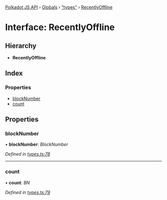 [Polkadot JS API](../README.md) › [Globals](../globals.md) › ["types"](../modules/_types_.md) › [RecentlyOffline](_types_.recentlyoffline.md)

# Interface: RecentlyOffline

## Hierarchy

* **RecentlyOffline**

## Index

### Properties

* [blockNumber](_types_.recentlyoffline.md#blocknumber)
* [count](_types_.recentlyoffline.md#count)

## Properties

###  blockNumber

• **blockNumber**: *BlockNumber*

*Defined in [types.ts:78](https://github.com/polkadot-js/api/blob/74e20864a6/packages/api-derive/src/types.ts#L78)*

___

###  count

• **count**: *BN*

*Defined in [types.ts:79](https://github.com/polkadot-js/api/blob/74e20864a6/packages/api-derive/src/types.ts#L79)*
